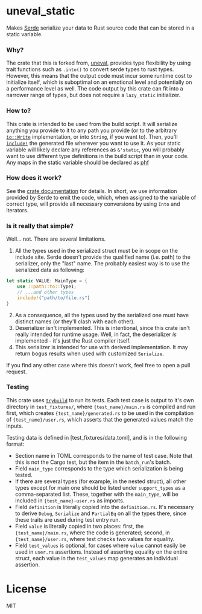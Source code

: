 # uneval_static

Makes [Serde](http://serde.rs) serialize your data to Rust source code that can be stored in a static variable.

### Why?

The crate that this is forked from, [uneval](https://crates.io/crates/uneval), provides type flexibility by using trait functions such as `.into()` to convert serde types to rust types. However, this means that the output code must incur some runtime cost to initialize itself, which is suboptimal on an emotional level and potentially on a performance level as well. The code output by this crate can fit into a narrower range of types, but does not require a `lazy_static` initializer.

### How to?

This crate is intended to be used from the build script. It will serialize anything you provide to it to any path you provide (or to the arbitrary [`io::Write`](https://doc.rust-lang.org/stable/std/io/trait.Write.html) implementation, or into `String`, if you want to). Then, you'll [`include!`](https://doc.rust-lang.org/stable/std/macro.include.html) the generated file wherever you want to use it. As your static variable will likely declare any references as `&'static`, you will probably want to use different type definitions in the build script than in your code. Any maps in the static variable should be declared as [phf](https://crates.io/crates/phf)

### How does it work?

See the [crate documentation](https://docs.rs/uneval) for details. In short, we use information provided by Serde to emit the code, which, when assigned to the variable of correct type, will provide all necessary conversions by using `Into` and iterators.

### Is it really that simple?

Well... not. There are several limitations.

1. All the types used in the serialized struct must be in scope on the include site. Serde doesn't provide the qualified name (i.e. path) to the serializer, only the "last" name. The probably easiest way is to use the serialized data as following:

```rust
let static VALUE: MainType = {
    use ::path::to::Type1;
    // ...and other types
    include!("path/to/file.rs")
}
```

2. As a consequence, all the types used by the serialized one must have distinct names (or they'll clash with each other).
3. Deserializer isn't implemented. This is intentional, since this crate isn't really intended for runtime usage. Well, in fact, the deserializer _is_ implemented - it's just the Rust compiler itself.
4. This serializer is intended for use with derived implementation. It may return bogus results when used with customized `Serialize`.

If you find any other case where this doesn't work, feel free to open a pull request.

### Testing

This crate uses [`trybuild`](https://crates.io/crates/trybuild) to run its tests. Each test case is output to it's own directory in `test_fixtures/`, where `{test_name}/main.rs` is compiled and run first, which creates `{test_name}/generated.rs` to be used in the compilation of `{test_name}/user.rs`, which asserts that the generated values match the inputs.

Testing data is defined in [test_fixtures/data.toml], and is in the following format:

- Section name in TOML corresponds to the name of test case. Note that this is not the Cargo test, but the item in the `batch_run`'s batch.
- Field `main_type` corresponds to the type which serialization is being tested.
- If there are several types (for example, in the nested struct), all other types except for main one should be listed under `support_types` as a comma-separated list. These, together with the `main_type`, will be included in `{test_name}-user.rs` as imports.
- Field `definition` is literally copied into the `definition.rs`. It's necessary to derive `Debug`, `Serialize` and `PartialEq` on all the types there, since these traits are used during test entry run.
- Field `value` is literally copied in two places: first, the `{test_name}/main.rs`, where the code is generated; second, in `{test_name}/user.rs`, where test checks two values for equality.
- Field `test_values` is optional, for cases where `value` cannot easily be used in `user.rs` assertions. Instead of asserting equality on the entire struct, each value in the `test_values` map generates an individual assertion.

# License

MIT
